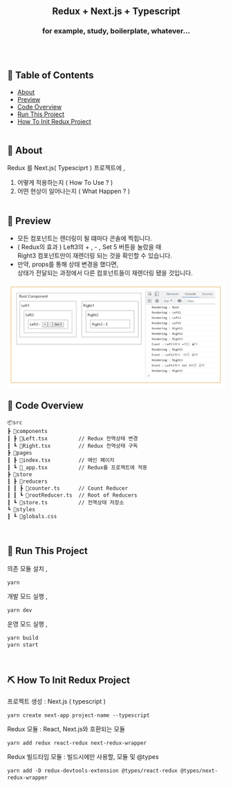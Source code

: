 <h2 align="center">Redux + Next.js + Typescript</h2>

<h3 align="center"> for example, study, boilerplate, whatever...</h3>

<br> 
<br>

## 📝 Table of Contents

- [About](#about)
- [Preview](#preview)
- [Code Overview](#code)
- [Run This Project](#run)
- [How To Init Redux Project](#init)
  <!-- - [TODO](../TODO.md) -->
    <br/>
    <br/>

## 🧐 About <a name = "about"></a>

Redux 를 Next.js( Typesciprt ) 프로젝트에 ,<br/>

1. 어떻게 적용하는지 ( How To Use ? ) <br/>
2. 어떤 현상이 일어나는지 ( What Happen ? )<br/>
   <br/>

## 👾 Preview <a name = "preview"></a>

- 모든 컴포넌트는 렌더링이 될 떄마다 콘솔에 찍힙니다.
- ( Redux의 효과 ) Left3의 + , - , Set 5 버튼을 눌렀을 때 <br/>
  Right3 컴포넌트만이 재렌더링 되는 것을 확인할 수 있습니다.
- 만약, props를 통해 상태 변경을 했다면, <br/>
상태가 전달되는 과정에서 다른 컴포넌트들이 재렌더링 됐을 것입니다.
<p align="center">
  <img width=650 src="./public/result.JPG" alt="result">
</p>

## 🐹 Code Overview <a name = "code"></a>

```
📦src
┣ 📂components
┃ ┣ 📜Left.tsx          // Redux 전역상태 변경
┃ ┗ 📜Right.tsx         // Redux 전역상태 구독
┣ 📂pages
┃ ┣ 📜index.tsx         // 메인 페이지
┃ ┗ 📜_app.tsx          // Redux를 프로젝트에 적용
┣ 📂store
┃ ┣ 📂reducers
┃ ┃ ┣ 📜counter.ts      // Count Reducer
┃ ┃ ┗ 📜rootReducer.ts  // Root of Reducers
┃ ┗ 📜store.ts          // 전역상태 저장소
┗ 📂styles
┃ ┗ 📜globals.css
```

<br/>

## 🚀 Run This Project <a name = "run"></a>

의존 모듈 설치 ,

```
yarn
```

개발 모드 실행 ,

```
yarn dev
```

운영 모드 실행 ,

```
yarn build
yarn start
```

<br/>

## ⛏️ How To Init Redux Project <a name = "init"></a>

프로젝트 생성 : Next.js ( typescript )<br/>

```
yarn create next-app project-name --typescript
```

Redux 모듈 : React, Next.js와 호환되는 모듈

```
yarn add redux react-redux next-redux-wrapper
```

Redux 빌드타임 모듈 : 빌드시에만 사용할, 모듈 및 @types

```
yarn add -D redux-devtools-extension @types/react-redux @types/next-redux-wrapper
```

<br/>

<!--
나중에 쓸 URL 포맷
## ⛏️ Built Using <a name = "built_using"></a>

- [MongoDB](https://www.mongodb.com/) - Database
- [Express](https://expressjs.com/) - Server Framework
  -->
